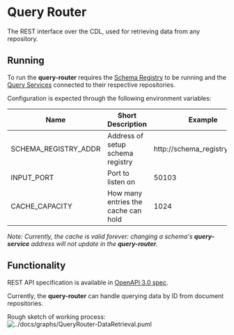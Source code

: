 # Query Router

The REST interface over the CDL, used for retrieving data from any repository.

## Running
To run the **query-router** requires the [Schema Registry][schema-registry] to be running and the [Query Services][query-service] connected to their respective repositories.

Configuration is expected through the following environment variables:

| Name | Short Description | Example |
|---|---|---|
| SCHEMA_REGISTRY_ADDR | Address of setup schema registry | http://schema_registry:50101 |
| INPUT_PORT | Port to listen on | 50103 |
| CACHE_CAPACITY | How many entries the cache can hold | 1024 |

_Note: Currently, the cache is valid forever: changing a schema's **query-service** address will not update in the **query-router**._

## Functionality
REST API specification is available in [OpenAPI 3.0 spec][api-spec].

Currently, the **query-router** can handle querying data by ID from document repositories.

Rough sketch of working process:  
![../docs/graphs/QueryRouter-DataRetrieval.puml][query-router-puml]

[query-router-puml]: http://www.plantuml.com/plantuml/proxy?src=https://raw.githubusercontent.com/epiphany-platform/CommonDataLayer/develop/docs/graphs/query_router_data_retrieval.puml
[schema-registry]: ../schema-registry/README.md
[query-service]: ../query-service
[api-spec]: ./api.yml
